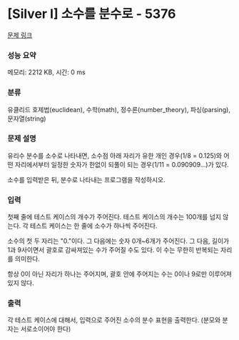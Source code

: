 # [Silver I] 소수를 분수로 - 5376 

[문제 링크](https://www.acmicpc.net/problem/5376) 

### 성능 요약

메모리: 2212 KB, 시간: 0 ms

### 분류

유클리드 호제법(euclidean), 수학(math), 정수론(number_theory), 파싱(parsing), 문자열(string)

### 문제 설명

<p>
	유리수 분수를 소수로 나타내면, 소수점 아래 자리가 유한 개인 경우(1/8 = 0.125)와 어떤 자리에서부터 일정한 숫자가 한없이 되풀이 되는 경우(1/11 = 0.090909...)가 있다.</p>

<p>
	소수를 입력받은 뒤, 분수로 나타내는 프로그램을 작성하시오.</p>

### 입력 

 <p>
	첫째 줄에 테스트 케이스의 개수가 주어진다. 테스트 케이스의 개수는 100개를 넘지 않는다. 각 테스트 케이스는 한 줄에 소수가 하나씩 주어진다.</p>

<p>
	소수의 첫 두 자리는 "0."이다. 그 다음에는 숫자 0개~6개가 주어진다. 그 다음, 길이가 1과 9사이면서 괄호로 감싸져있는 수가 주어질 수도 있다. 이 수는 무한히 반복되는 자리를 의미한다.</p>

<p>
	항상 0이 아닌 자리가 하나는 주어지며, 괄호 안에 주어지는 수는 0이나 9로만 이루어져 있지 않다.</p>

### 출력 

 <p>
	각 테스트 케이스에 대해서, 입력으로 주어진 소수의 분수 표현을 출력한다. (분모와 분자는 서로소이어야 한다)</p>

